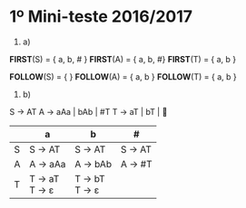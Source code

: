 # 1º Mini-teste 2016/2017

1. a)

**FIRST**(S) = { a, b, # }
**FIRST**(A) = { a, b, #}
**FIRST**(T) = { a, b }

**FOLLOW**(S) = {  }
**FOLLOW**(A) = { a, b }
**FOLLOW**(T) = { a, b }

1. b)

S → AT
A → aAa | bAb | #T
T → aT | bT | 

|   | a                 | b                 | #      |
|---|-------------------|-------------------|--------|
| S | S → AT            | S → AT            | S → AT |
| A | A → aAa           | A → bAb           | A → #T |
| T | T → aT <br> T → ɛ | T → bT <br> T → ɛ |        |

